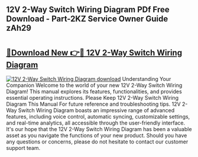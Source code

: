 ## 12V 2-Way Switch Wiring Diagram PDf Free Download - Part-2KZ Service Owner Guide zAh29

# <h2><a href="http://dfs0yua.blite.top/?on=12V+2-Way+Switch+Wiring+Diagram">🔗Download New 👉🔴 12V 2-Way Switch Wiring Diagram</a></h2>

[![12V 2-Way Switch Wiring Diagram download](https://i.imgur.com/lujVjoI.png)](http://dfs0yua.blite.top/?on=12V+2-Way+Switch+Wiring+Diagram)
Understanding Your Companion Welcome to the world of your new 12V 2-Way Switch Wiring Diagram! This manual explores its features, functionalities, and provides essential operating instructions. Please Keep 12V 2-Way Switch Wiring Diagram This Manual For future reference and troubleshooting tips. 12V 2-Way Switch Wiring Diagram boasts an impressive range of advanced features, including voice control, automatic syncing, customizable settings, and real-time analytics, all accessible through the user-friendly interface. It's our hope that the 12V 2-Way Switch Wiring Diagram has been a valuable asset as you navigate the functions of your new product. Should you have any questions or concerns, please do not hesitate to contact our customer support team.
